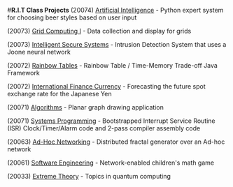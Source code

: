 #**R.I.T Class Projects**
(20074) [Artificial Intelligence](ai/) - Python expert system for choosing beer styles based on user input

(20073) [Grid Computing I](grid/) - Data collection and display for grids

(20073) [Intelligent Secure Systems](iss/) - Intrusion Detection System that uses a Joone neural network

(20072) [Rainbow Tables](TMCrack/) - Rainbow Table / Time-Memory Trade-off Java Framework

(20072) [International Finance Currency](finance/) - Forecasting the future spot exchange rate for the Japanese Yen

(20071) [Algorithms](algorithms/) - Planar graph drawing application

(20071) [Systems Programming](sp1/) - Bootstrapped Interrupt Service Routine (ISR) Clock/Timer/Alarm code and 2-pass compiler assembly code

(20063) [Ad-Hoc Networking](adhoc/) - Distributed fractal generator over an Ad-hoc network

(20061) [Software Engineering](se/) - Network-enabled children's math game

(20033) [Extreme Theory](quantum/) - Topics in quantum computing